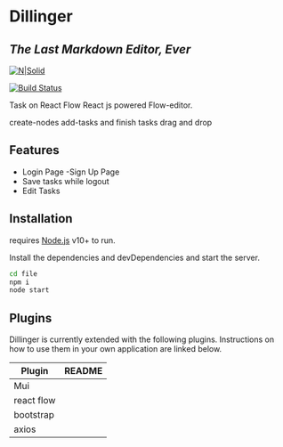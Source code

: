 # Dillinger
## _The Last Markdown Editor, Ever_

[![N|Solid](https://cldup.com/dTxpPi9lDf.thumb.png)](https://nodesource.com/products/nsolid)

[![Build Status](https://travis-ci.org/joemccann/dillinger.svg?branch=master)](https://travis-ci.org/joemccann/dillinger)

Task on React Flow
React js powered Flow-editor.

create-nodes
add-tasks
and finish tasks
drag and drop

## Features

-  Login Page
-Sign Up Page
- Save tasks while logout
-  Edit Tasks

## Installation
 requires [Node.js](https://nodejs.org/) v10+ to run.

Install the dependencies and devDependencies and start the server.

```sh
cd file
npm i
node start
```

## Plugins

Dillinger is currently extended with the following plugins.
Instructions on how to use them in your own application are linked below.

| Plugin | README |
| ------ | ------ |
| Mui | 
| react flow | 
| bootstrap | 
| axios |


